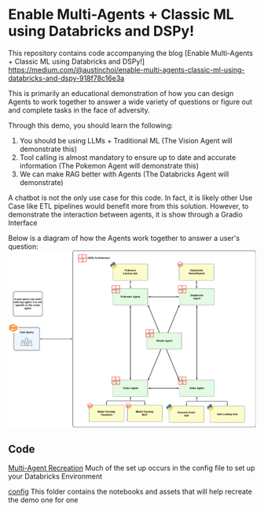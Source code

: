 # Enable Multi-Agents + Classic ML using Databricks and DSPy!
This repository contains code accompanying the blog [Enable Multi-Agents + Classic ML using Databricks and DSPy!] https://medium.com/@austinchoi/enable-multi-agents-classic-ml-using-databricks-and-dspy-918f78c16e3a

This is primarily an educational demonstration of how you can design Agents to work together to answer a wide variety of questions or figure out and complete tasks in the face of adversity. 

Through this demo, you should learn the following: 
1. You should be using LLMs + Traditional ML (The Vision Agent will demonstrate this) 
2. Tool calling is almost mandatory to ensure up to date and accurate information (The Pokemon Agent will demonstrate this) 
3. We can make RAG better with Agents (The Databricks Agent will demonstrate)

A chatbot is not the only use case for this code. In fact, it is likely other Use Case like ETL pipelines would benefit more from this solution. However, to demonstrate the interaction between agents, it is show through a Gradio Interface 

Below is a diagram of how the Agents work together to answer a user's question: 
![dspy_agent_diagram.png](./config/dspy_agent_diagram.png)

## Code 
[Multi-Agent Recreation](https://github.com/databricks-solutions/databricks-blogposts/blob/main/dspy-multi-agent-with-classic-ML/Multi_Agent_Recreation.py) Much of the set up occurs in the config file to set up your Databricks Environment

[config](https://github.com/databricks-solutions/databricks-blogposts/blob/main/dspy-multi-agent-with-classic-ML/config) This folder contains the notebooks and assets that will help recreate the demo one for one